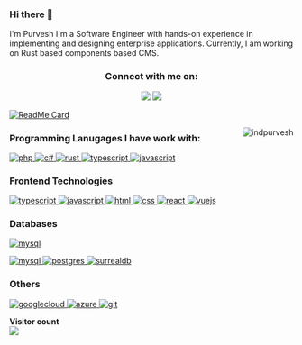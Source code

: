 ### Hi there 👋

 I'm Purvesh I'm a Software Engineer with hands-on experience in implementing and designing enterprise applications. Currently, I am working on Rust based components based CMS. 
 


<h3 align="center">Connect with me on:</h3>
<p align="center">
  <a href="https://www.linkedin.com/in/purvesh-patel-b0365a50/"><img src="https://img.shields.io/badge/LinkedIn-0077B5?style=for-the-badge&logo=linkedin&logoColor=white"></a>
  <a href="https://twitter.com/avoredcms"><img src="https://img.shields.io/badge/Twitter-1DA1F2?style=for-the-badge&logo=twitter&logoColor=white"></a>
</p>

[![ReadMe Card](https://github-readme-stats.vercel.app/api?username=indpurvesh&include_orgs=true&show_icons=true&include_all_commits=true&hide_rank=true&bg_color=30,FF0F3D,ff288c&title_color=fff&text_color=fff&icon_color=fff)](https://github.com/indpurvesh/github-readme-stats)

<img src="https://github-readme-stats.vercel.app/api/top-langs/?username=indpurvesh&theme=gotham&hide_border=true&layout=compact&langs_count=6" alt="indpurvesh" align="right">


<h3 align="left">Programming Lanugages I have work with:</h3>
<p align="left">
   <a href="https://www.php.net" target="_blank" rel="noreferrer"> <img src="https://img.shields.io/badge/php-FFD43B?style=for-the-badge&logo=php&logoColor=blue" alt="php"/> </a>
   <a href="https://dotnet.microsoft.com/en-us/languages/csharp" target="_blank" rel="noreferrer"> <img src="https://img.shields.io/badge/csharp-FFD43B?style=for-the-badge&logo=csharp&logoColor=blue" alt="c#"/> </a>
    <a href="https://www.rust-lang.org/" target="_blank" rel="noreferrer"> <img src="https://img.shields.io/badge/Rust-000000?style=for-the-badge&logo=rust&logoColor=white" alt="rust"/> </a>
  <a href="https://www.typescriptlang.org/" target="_blank" rel="noreferrer"> <img src="https://img.shields.io/badge/TypeScript-007ACC?style=for-the-badge&logo=typescript&logoColor=white" alt="typescript"/> </a>
  <a href="https://developer.mozilla.org/en-US/docs/Web/JavaScript" target="_blank" rel="noreferrer"> <img src="https://img.shields.io/badge/JavaScript-323330?style=for-the-badge&logo=javascript&logoColor=F7DF1E" alt="javascript"/> </a>
 
</p>

<h3 align="left">Frontend Technologies</h3>
<p align="left">
<a href="https://www.typescriptlang.org/" target="_blank" rel="noreferrer"> <img src="https://img.shields.io/badge/TypeScript-007ACC?style=for-the-badge&logo=typescript&logoColor=white" alt="typescript"/> </a>
<a href="https://developer.mozilla.org/en-US/docs/Web/JavaScript" target="_blank" rel="noreferrer"> <img src="https://img.shields.io/badge/JavaScript-323330?style=for-the-badge&logo=javascript&logoColor=F7DF1E" alt="javascript"/> </a>
  <a href="https://html.spec.whatwg.org/multipage/" target="_blank" rel="noreferrer"> <img src="https://img.shields.io/badge/HTML5-E34F26?style=for-the-badge&logo=html5&logoColor=white" alt="html"/> </a>
  <a href="https://www.w3schools.com/css/" target="_blank" rel="noreferrer"> <img src="https://img.shields.io/badge/CSS3-1572B6?style=for-the-badge&logo=css3&logoColor=white" alt="css"/> </a>
  <a href="https://reactjs.org/" target="_blank" rel="noreferrer"> <img src="https://img.shields.io/badge/React-20232A?style=for-the-badge&logo=react&logoColor=61DAFB" alt="react"/> </a>
  <a href="https://vuejs.org/" target="_blank" rel="noreferrer"> <img src="https://img.shields.io/badge/Vue.js-35495E?style=for-the-badge&logo=vue.js&logoColor=4FC08D" alt="vuejs"/> </a>
</p>

<h3 align="left">Databases</h3>
<p align="left">
<a href="https://www.microsoft.com/en-us/sql-server/sql-server-2022" target="_blank" rel="noreferrer"> <img src="https://img.shields.io/badge/Microsoft%20SQL%20Server-CC2927?style=for-the-badge&logo=microsoft%20sql%20server&logoColor=white" alt="mysql"/> </a>

  <a href="https://www.mysql.com/" target="_blank" rel="noreferrer"> <img src="https://img.shields.io/badge/MySQL-005C84?style=for-the-badge&logo=mysql&logoColor=white" alt="mysql"/> </a>
  <a href="https://www.postgresql.org" target="_blank" rel="noreferrer"> <img src="https://img.shields.io/badge/PostgreSQL-316192?style=for-the-badge&logo=postgresql&logoColor=white" alt="postgres"/> </a>
<a href="https://surrealdb.com/" target="_blank" rel="noreferrer"> <img src="https://img.shields.io/badge/SurrealDB-FF00A0?style=for-the-badge&logo=surrealdb&logoColor=white" alt="surrealdb"/> </a>
</p>


<h3 align="left">Others</h3>
<a href="https://cloud.google.com/" target="_blank" rel="noreferrer"> <img src="https://img.shields.io/badge/Google_Cloud-4285F4?style=for-the-badge&logo=google-cloud&logoColor=white" alt="googlecloud"/> </a>
<a href="https://azure.microsoft.com/" target="_blank" rel="noreferrer"> <img src="https://img.shields.io/badge/Azure_DevOps-0078D7?style=for-the-badge&logo=azure-devops&logoColor=white" alt="azure"/> </a>
  <a href="https://git-scm.com/" target="_blank" rel="noreferrer"> <img src="https://img.shields.io/badge/GIT-E44C30?style=for-the-badge&logo=git&logoColor=white" alt="git"/> </a>
</p>

<p align="left"> 
  <b>Visitor count</b><br>
  <img src="https://profile-counter.glitch.me/indpurvesh/count.svg" />
</p>
